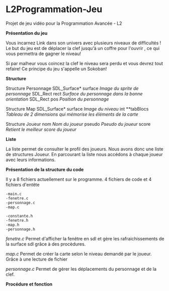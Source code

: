 # L2Programmation-Jeu
Projet de jeu vidéo pour la Programmation Avancée - L2

**Présentation du jeu**

Vous incarnez Link dans son univers avec plusieurs niveaux de difficultés !
Le but du jeu est de déplacer la clef jusqu'à un coffre pour l'ouvrir , ce qui vous permettra de gagner le niveau!

Si par malheur vous coincez la clef le niveau sera perdu et vous devrez tout refaire!
Ce principe du jeu s'appelle un Sokoban!

**Structure**

Structure Personnage
    SDL_Surface* surface *Image du sprite de personnage*
    SDL_Rect rect	 *Surface du personnage dans la bonne orientation*
    SDL_Rect pos	 *Position du personnage*

Structure Map 
    SDL_Surface* surface 	*Image du niveau*
    int **tabBlocs 		*Tableau de 2 dimensions qui mémorise les éléments de la carte*

Structure Joueur
    nom 			*Nom du joueur*
    pseudo			*Pseudo du joueur*
    score			*Retient le meilleur score du joueur*

**Liste**

La liste permet de consulter le profil des joueurs.
Nous avons donc une liste de structures Joueur.
En parcourant la liste nous accédons à chaque joueur avec leurs informations.


**Présentation de la structure du code**

Il y a 8 fichiers actuellement sur le programme.
4 fichiers de code et 4 fichiers d'entête

	-main.c
	-fenetre.c
	-personnage.c
	-map.c

	-constante.h
	-fenetre.h
	-map.h
	-personnage.h

*fenetre.c*
Permet d'afficher la fenêtre en sdl et gère les rafraichissements de la surface sdl grâce
à des procèdures.

*map.c*
Permet de créer la carte selon le niveau demandé par le joueur.
Grâce à une lecture de fichier

*personnage.c*
Permet de gérer les déplacements du personnage et de la clef.

**Procédure et fonction**

